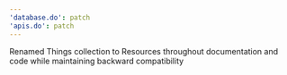 ```yaml
---
'database.do': patch
'apis.do': patch
---
```


Renamed Things collection to Resources throughout documentation and code while maintaining backward compatibility
